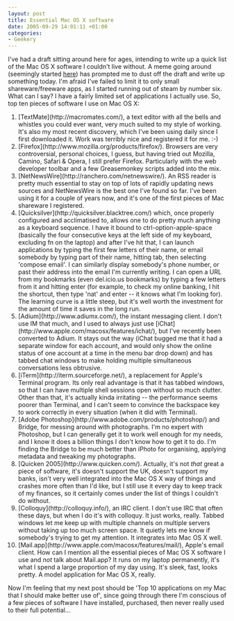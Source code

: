 ```yaml
---
layout: post
title: Essential Mac OS X software
date: 2005-09-29 14:01:11 +01:00
categories:
- Geekery
---
```

I've had a draft sitting around here for ages, intending to write up a quick list of the Mac OS X software I couldn't live without.  A meme going around (seemingly started [here](http://gigaom.com/2005/09/03/10macapps/)) has prompted me to dust off the draft and write up something today.  I'm afraid I've failed to limit it to only small shareware/freeware apps, as I started running out of steam by number six.  What can I say?  I have a fairly limited set of applications I actually use.  So, top ten pieces of software I use on Mac OS X:

<ol>
  <li>[TextMate](http://macromates.com/), a text editor with all the bells and whistles you could ever want, very much suited to my style of working.  It's also my most recent discovery, which I've been using daily since I first downloaded it.  Work was terribly nice and registered it for me. :-)</li>
  <li>[Firefox](http://www.mozilla.org/products/firefox/).  Browsers are very controversial, personal choices, I guess, but having tried out Mozilla, Camino, Safari &amp; Opera, I still prefer Firefox.  Particularly with the web developer toolbar and a few Greasemonkey scripts added into the mix.</li>
  <li>[NetNewsWire](http://ranchero.com/netnewswire/).  An RSS reader is pretty much essential to stay on top of lots of rapidly updating news sources and NetNewsWire is the best one I've found so far.  I've been using it for a couple of years now, and it's one of the first pieces of Mac shareware I registered.</li>
  <li>[Quicksilver](http://quicksilver.blacktree.com/) which, once properly configured and acclimatised to, allows one to do pretty much anything as a keyboard sequence.  I have it bound to ctrl-option-apple-space (basically the four consecutive keys at the left side of my keyboard, excluding fn on the laptop) and after I've hit that, I can launch applications by typing the first few letters of their name, or email somebody by typing part of their name, hitting tab, then selecting 'compose email'.  I can similarly display somebody's phone number, or past their address into the email I'm currently writing.  I can open a URL from my bookmarks (even del.icio.us bookmarks) by typing a few letters from it and hitting enter (for example, to check my online banking, I hit the shortcut, then type 'nat' and enter -- it knows what I'm looking for).  The learning curve is a little steep, but it's well worth the investment for the amount of time it saves in the long run.</li>
  <li>[Adium](http://www.adiumx.com/), the instant messaging client.  I don't use IM that much, and I used to always just use [iChat](http://www.apple.com/macosx/features/ichat/), but I've recently been converted to Adium.  It stays out the way (iChat bugged me that it had a separate window for each account, and would only show the online status of one account at a time in the menu bar drop down) and has tabbed chat windows to make holding multiple simultaneous conversations less obtrusive.</li>
  <li>[iTerm](http://iterm.sourceforge.net/), a replacement for Apple's Terminal program.  Its only real advantage is that it has tabbed windows, so that I can have multiple shell sessions open without so much clutter.  Other than that, it's actually kinda irritating -- the performance seems poorer than Terminal, and I can't seem to convince the backspace key to work correctly in every situation (when it did with Terminal).</li>
  <li>[Adobe Photoshop](http://www.adobe.com/products/photoshop/) and Bridge, for messing around with photographs.  I'm no expert with Photoshop, but I can generally get it to work well enough for my needs, and I know it does a billion things I don't know how to get it to do.  I'm finding the Bridge to be much better than iPhoto for organising, applying metadata and tweaking my photographs.</li>
  <li>[Quicken 2005](http://www.quicken.com/).  Actually, it's not <em>that</em> great a piece of software, it's doesn't support the UK, doesn't support my banks, isn't very well integrated into the Mac OS X way of things and crashes more often than I'd like, but I still use it every day to keep track of my finances, so it certainly comes under the list of things I couldn't do without.</li>
  <li>[Colloquy](http://colloquy.info/), an IRC client.  I don't use IRC that often these days, but when I do it's with colloquy.  It just works, really.  Tabbed windows let me keep up with multiple channels on multiple servers without taking up too much screen space.  It quietly lets me know if somebody's trying to get my attention.  It integrates into Mac OS X well.</li>
  <li>[Mail.app](http://www.apple.com/macosx/features/mail/), Apple's email client.  How can I mention all the essential pieces of Mac OS X software I use and <em>not</em> talk about Mail.app?  It runs on my laptop permanently, it's what I spend a large proportion of my day using.  It's sleek, fast, looks pretty.  A model application for Mac OS X, really.</li>
</ol>

Now I'm feeling that my next post should be 'Top 10 applications on my Mac that I should make better use of', since going through there I'm conscious of a few pieces of software I have installed, purchased, then never really used to their full potential...
